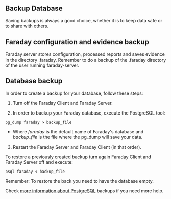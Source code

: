 ## Backup Database

Saving backups is always a good choice, whether it is to keep data safe or to share with others.

## Faraday configuration and evidence backup
Faraday server stores configuration, processed reports and saves evidence in the directory .faraday.
Remember to do a backup of the .faraday directory of the user running faraday-server.

## Database backup

In order to create a backup for your database, follow these steps:

1. Turn off the Faraday Client and Faraday Server.

2. In order to backup your Faraday database, execute the PostgreSQL tool:
```
pg_dump faraday > backup_file
```
- Where _faraday_ is the default name of Faraday's database and _backup_file_ is the file where the pg_dump will save your data.

3. Restart the Faraday Server and Faraday Client (in that order).

To restore a previously created backup turn again Faraday Client and Faraday Server off and execute:
```
psql faraday < backup_file
```

Remember: To restore the back you need to have the database empty.

Check [more information about PostgreSQL](https://www.postgresql.org/docs/9.1/static/backup-dump.html) backups if you need more help.
